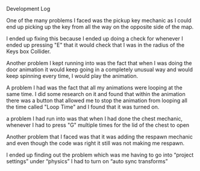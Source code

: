Development Log 

 




One of the many problems I faced was the pickup key mechanic as I could end up picking up the key from all the way on the opposite side of the map. 

  

I ended up fixing this because I ended up doing a check for whenever I ended up pressing "E" that it would check that I was in the radius of the Keys box Collider. 

  

Another problem I kept running into was the fact that when I was doing the door animation it would keep going in a completely unusual way and would keep spinning every time, I would play the animation.  

  

A problem I had was the fact that all my animations were looping at the same time. I did some research on it and found that within the animation there was a button that allowed me to stop the animation from looping all the time called "Loop Time" and I found that it was turned on. 

  

a problem I had run into was that when I had done the chest mechanic, whenever I had to press "G" multiple times for the lid of the chest to open 

 

Another problem that I faced was that it was adding the respawn mechanic and even though the code was right it still was not making me respawn. 

 

I ended up finding out the problem which was me having to go into “project settings” under “physics” I had to turn on “auto sync transforms” 
